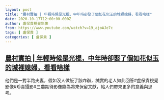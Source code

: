 ```yaml
---
layout: post
title: "農村實拍 | 年輕時候是光棍，中年時卻娶了個如花似玉的城裡媳婦，看看啥樣"
date: 2020-10-17T12:00:00.000Z
author: 盧保貴視覺影像
from: https://www.youtube.com/watch?v=19_ajoAJe7c
tags: [ 盧保貴 ]
categories: [ 盧保貴 ]
---
```

<!--1602936000000-->
[農村實拍 | 年輕時候是光棍，中年時卻娶了個如花似玉的城裡媳婦，看看啥樣](https://www.youtube.com/watch?v=19_ajoAJe7c)
------

<div>
他們是一對半路夫妻，假如沒人做飯了該咋辦，誠實的老人如此回答#盧保貴視覺影像#珍貴攝影#三農期待影像能為將來保留文獻，給人們帶來更多的意義與思考。
</div>
